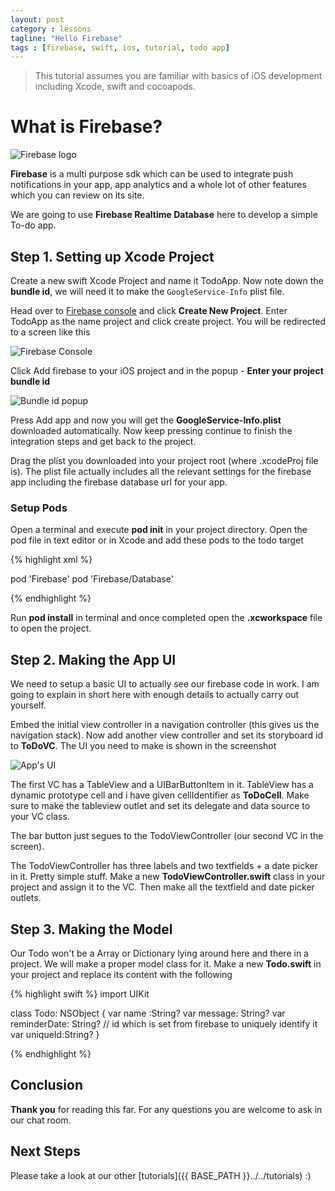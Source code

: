 ```yaml
---
layout: post
category : lessons
tagline: "Hello Firebase"
tags : [firebase, swift, ios, tutorial, todo app]
---
```


> This tutorial assumes you are familiar with basics of iOS development including Xcode, swift and cocoapods.

# What is Firebase?

![Firebase logo](https://1.bp.blogspot.com/-YIfQT6q8ZM4/Vzyq5z1B8HI/AAAAAAAAAAc/UmWSSMLKtKgtH7CACElUp12zXkrPK5UoACLcB/s1600/image00.png)

**Firebase** is a multi purpose sdk which can be used to integrate push notifications in your app, app analytics and a whole lot of other features which you can review on its site.

We are going to use **Firebase Realtime Database** here to develop a simple To-do app.

## Step 1. Setting up Xcode Project

Create a new swift Xcode Project and name it TodoApp.
Now note down the **bundle id**, we will need it to make the `GoogleService-Info` plist file.

Head over to [Firebase console](https://console.firebase.google.com/) and click **Create New Project**. Enter TodoApp as the name project and click create project. You will be redirected to a screen like this

![Firebase Console](http://i.imgur.com/41Rq8Ij.jpg)

Click Add firebase to your iOS project and in the popup - **Enter your project bundle id**

![Bundle id popup](http://i.imgur.com/gwUb9E1.jpg)

Press Add app and now you will get the **GoogleService-Info.plist** downloaded automatically. Now keep pressing continue to finish the integration steps and get back to the project.


Drag the plist you downloaded into your project root (where .xcodeProj file is). The plist file actually includes all the relevant settings for the firebase app including the firebase database url for your app.

### Setup Pods

Open a terminal and execute **pod init** in your project directory. Open the pod file in text editor or in Xcode and add these pods to the todo target

{% highlight xml %}

pod 'Firebase'
pod 'Firebase/Database'

{% endhighlight %}

Run **pod install** in terminal and once completed open the **.xcworkspace** file to open the project.

## Step 2. Making the App UI

We need to setup a basic UI to actually see our firebase code in work. I am going to explain in short here with enough details to actually carry out yourself.

 Embed the initial view controller in a navigation controller (this gives us the navigation stack). Now add another view controller and set its storyboard id to **ToDoVC**.
 The UI you need to make is shown in the screenshot
 
 ![App's UI](http://i.imgur.com/eN1Y4qT.jpg)
 
 The first VC has a TableView and a UIBarButtonItem in it. TableView has a dynamic prototype cell and i have given cellIdentifier as **ToDoCell**. Make sure to make the tableview outlet and set its delegate and data source to your VC class.
 
 The bar button just segues to the TodoViewController (our second VC in the screen).
 
 The TodoViewController has three labels and two textfields + a date picker in it. Pretty simple stuff.
 Make a new **TodoViewController.swift** class in your project and assign it to the VC. Then make all the textfield and date picker outlets.
 
## Step 3. Making the Model

Our Todo won't be a Array or Dictionary lying around here and there in a project. We will make a proper model class for it.
Make a new **Todo.swift** in your project and replace its content with the following

{% highlight swift %}
import UIKit

class Todo: NSObject {
    var name :String?
    var message: String?
    var reminderDate: String?
    // id which is set from firebase to uniquely identify it
    var uniqueId:String?
}


{% endhighlight %}

## Conclusion

**Thank you** for reading this far. For any questions you are welcome to ask in our chat room.

## Next Steps

Please take a look at our other [tutorials]({{ BASE_PATH }}../../tutorials) :)